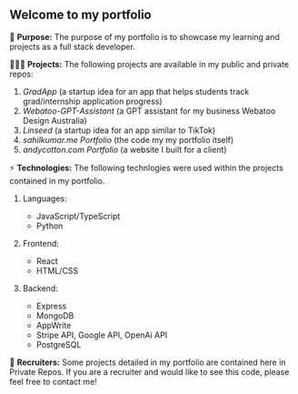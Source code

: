 ## Welcome to my portfolio

🚀 **Purpose:** 
The purpose of my portfolio is to showcase my learning and projects as a full stack developer.

🧑🏾‍💻 **Projects:** 
The following projects are available in my public and private repos:
1. *GradApp* (a startup idea for an app that helps students track grad/internship application progress)
2. *Webatoo-GPT-Assistant* (a GPT assistant for my business Webatoo Design Australia)
3. *Linseed* (a startup idea for an app similar to TikTok)
4. *sahilkumar.me Portfolio* (the code my my portfolio itself)
5. *andycotton.com Portfolio* (a website I built for a client)

⚡️ **Technologies:** 
The following technlogies were used within the projects contained in my portfolio.
1. Languages:
   + JavaScript/TypeScript
   + Python

3. Frontend:
   + React
   + HTML/CSS
     
4. Backend:
   + Express
   + MongoDB
   + AppWrite
   + Stripe API, Google API, OpenAi API
   + PostgreSQL


🎯 **Recruiters:** 
Some projects detailed in my portfolio are contained here in Private Repos. If you are a recruiter and would like to see this code, please feel free to contact me!

